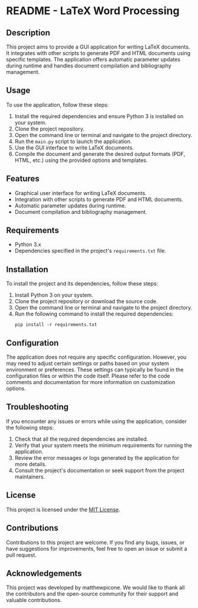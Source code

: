 # README - LaTeX Word Processing

## Description
This project aims to provide a GUI application for writing LaTeX documents. It integrates with other scripts to generate PDF and HTML documents using specific templates. The application offers automatic parameter updates during runtime and handles document compilation and bibliography management.

## Usage
To use the application, follow these steps:
1. Install the required dependencies and ensure Python 3 is installed on your system.
2. Clone the project repository.
3. Open the command line or terminal and navigate to the project directory.
4. Run the `main.py` script to launch the application.
5. Use the GUI interface to write LaTeX documents.
6. Compile the document and generate the desired output formats (PDF, HTML, etc.) using the provided options and templates.

## Features
- Graphical user interface for writing LaTeX documents.
- Integration with other scripts to generate PDF and HTML documents.
- Automatic parameter updates during runtime.
- Document compilation and bibliography management.

## Requirements
- Python 3.x
- Dependencies specified in the project's `requirements.txt` file.

## Installation
To install the project and its dependencies, follow these steps:
1. Install Python 3 on your system.
2. Clone the project repository or download the source code.
3. Open the command line or terminal and navigate to the project directory.
4. Run the following command to install the required dependencies:
   ```
   pip install -r requirements.txt
   ```

## Configuration
The application does not require any specific configuration. However, you may need to adjust certain settings or paths based on your system environment or preferences. These settings can typically be found in the configuration files or within the code itself. Please refer to the code comments and documentation for more information on customization options.

## Troubleshooting
If you encounter any issues or errors while using the application, consider the following steps:
1. Check that all the required dependencies are installed.
2. Verify that your system meets the minimum requirements for running the application.
3. Review the error messages or logs generated by the application for more details.
4. Consult the project's documentation or seek support from the project maintainers.

## License
This project is licensed under the [MIT License](LICENSE).


## Contributions
Contributions to this project are welcome. If you find any bugs, issues, or have suggestions for improvements, feel free to open an issue or submit a pull request.

## Acknowledgements
This project was developed by matthewpicone. We would like to thank all the contributors and the open-source community for their support and valuable contributions.
